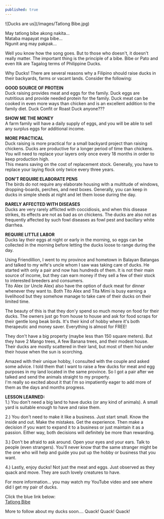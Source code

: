 ```yaml
---
published: true
---
```

![Ducks are us](/images/Tatlong Bibe.jpg)

May tatlong bibe akong nakita...   
Mataba mapayat mga bibe...   
Ngunit ang may pakpak...

Well you know how the song goes. But to those who doesn't, it doesn't really matter. The important thing is the principle of a bibe. Bibe or Pato and even Itik are Tagalog terms of Philippine Ducks.  

Why Ducks! There are several reasons why a Filipino should raise ducks in their backyards, farms or vacant lands. Consider the following:

**GOOD SOURCE OF PROTEIN**   
Duck raising provides meat and eggs for the family. Duck eggs are nutritious and provide needed protein for the family. Duck meat can be cooked in even more ways than chicken and is an excellent 
addition to the family diet. Duck Confit or Roast Duck anyone???

**SHOW ME THE MONEY**   
A farm family will have a daily supply of eggs, and you will be able to sell any surplus eggs for additional income.

**MORE PRACTICAL**   
Duck raising is more practical for a small backyard project than raising chickens. Ducks are productive for a longer period of time than chickens. You will need to replace your layers only once every 18 months in order to keep production high.   
This means saving on the cost of replacement stock. Generally, you have to replace your laying flock only twice every three years.

**DON'T REQUIRE ELABORATE PENS**   
The birds do not require any elaborate housing with a multitude of windows, dropping-boards, perches,  and nest boxes. Generally, you can keep in ducks in simple sheds at night and let them loose during the day.

**RARELY AFFECTED WITH DISEASES**   
Ducks are very rarely afflicted with coccidiosis, and when this disease strikes, its effects are not  as bad as on chickens.  The ducks are also not as frequently affected by such fowl diseases as fowl pest and bacillary white diarrhea. 

**REQUIRE LITTLE LABOR**   
Ducks lay their eggs at night or early in the morning, so eggs can be collected in the morning before letting the ducks loose to range during the day.


Using Friendillion, I went to my province and hometown in Balayan Batangas and talked to my wife's uncle whom I saw was taking care of ducks. He started with only a pair and now has hundreds of them. It is not their main source of income, but they can earn money if they sell a few of their stock to interested breeders and consumers.   
Tito Alex (or Uncle Alex) also have the option of duck meat for dinner whenever they want to. Both Tito Alex and Tita Mimi is busy earning a livelihood but they somehow manage to take care of their ducks on their limited time.

The beauty of this is that they don'y spend so much money on food for their ducks. The owners just go from house to house and ask for food scraps for their gentle long beak birds. It's their kind of hobby where it's both therapeutic and money saver. Everything is almost for FREE!

They don't have a big property (maybe less than 150 square meters). But they have 2 Mango trees, A few Banana trees, and their modest house. Their ducks are mostly scattered in their land, but most of them hid under their house when the sun is scorching.

Amazed with their unique hobby, I consulted with the couple and asked some advice. I told them that I want  to raise a few ducks for meat and egg purposes in my land located in the same province. So I got a pair after we talked and send the animals straight to my property.   
I'm really so excited about it that I'm so impatiently eager to add more of them as the days and months progress. 

**LESSON LEARNED:**   
1.) You don't need a big land to have ducks (or any kind of animals). A small yard is suitable enough to have and raise them.  

2.) You don't need to make it like a business. Just start small. Know the inside and out. Make the mistakes. Get the experience. Then make a decision if you want to expand it to a business or just maintain it as a passion. Either way, both decisions will definitely be more than rewarding. 

3.) Don't be afraid to ask around. Open your eyes and your ears. Talk to people (even strangers). You'll never know that the same stranger might be the one who will help and guide you put up the hobby or business that you want.

4.) Lastly, enjoy ducks! Not just the meat and eggs. Just observed as they quack and move. They are such lovely creatures to have.


For more information... you may watch my YouTube video and see where did I get my pair of ducks. 

Click the blue link below:   
[Tatlong Bibe](https://www.youtube.com/watch?v=1U9X4GJowtU&list=PLauQcdeGJkqaVAzkrT7oxTIloQXht0YGk)



More to follow about my ducks soon.... Quack! Quack! Quack!


